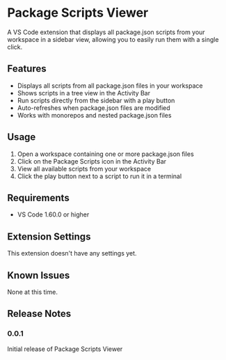 # Package Scripts Viewer

A VS Code extension that displays all package.json scripts from your workspace in a sidebar view, allowing you to easily run them with a single click.

## Features

- Displays all scripts from all package.json files in your workspace
- Shows scripts in a tree view in the Activity Bar
- Run scripts directly from the sidebar with a play button
- Auto-refreshes when package.json files are modified
- Works with monorepos and nested package.json files

## Usage

1. Open a workspace containing one or more package.json files
2. Click on the Package Scripts icon in the Activity Bar
3. View all available scripts from your workspace
4. Click the play button next to a script to run it in a terminal

## Requirements

- VS Code 1.60.0 or higher

## Extension Settings

This extension doesn't have any settings yet.

## Known Issues

None at this time.

## Release Notes

### 0.0.1

Initial release of Package Scripts Viewer
